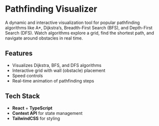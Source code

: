 # Pathfinding Visualizer

A dynamic and interactive visualization tool for popular pathfinding algorithms like A*, Dijkstra’s, Breadth-First Search (BFS), and Depth-First Search (DFS). Watch algorithms explore a grid, find the shortest path, and navigate around obstacles in real time.


## Features

- Visualizes Dijkstra, BFS, and DFS algorithms
- Interactive grid with wall (obstacle) placement
- Speed controls
- Real-time animation of pathfinding steps


## Tech Stack

- **React** + **TypeScript**
- **Context API** for state management
- **TailwindCSS** for styling 